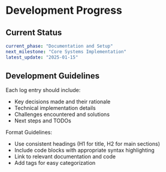 # Development Progress

## Current Status
```yaml
current_phase: "Documentation and Setup"
next_milestone: "Core Systems Implementation"
latest_update: "2025-01-15"
```

## Development Guidelines

Each log entry should include:

* Key decisions made and their rationale
* Technical implementation details
* Challenges encountered and solutions
* Next steps and TODOs

Format Guidelines:

* Use consistent headings (H1 for title, H2 for main sections)
* Include code blocks with appropriate syntax highlighting
* Link to relevant documentation and code
* Add tags for easy categorization
